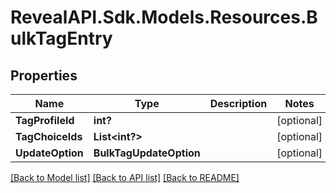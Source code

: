 # RevealAPI.Sdk.Models.Resources.BulkTagEntry
## Properties

Name | Type | Description | Notes
------------ | ------------- | ------------- | -------------
**TagProfileId** | **int?** |  | [optional] 
**TagChoiceIds** | **List&lt;int?&gt;** |  | [optional] 
**UpdateOption** | **BulkTagUpdateOption** |  | [optional] 

[[Back to Model list]](../README.md#documentation-for-models) [[Back to API list]](../README.md#documentation-for-api-endpoints) [[Back to README]](../README.md)

